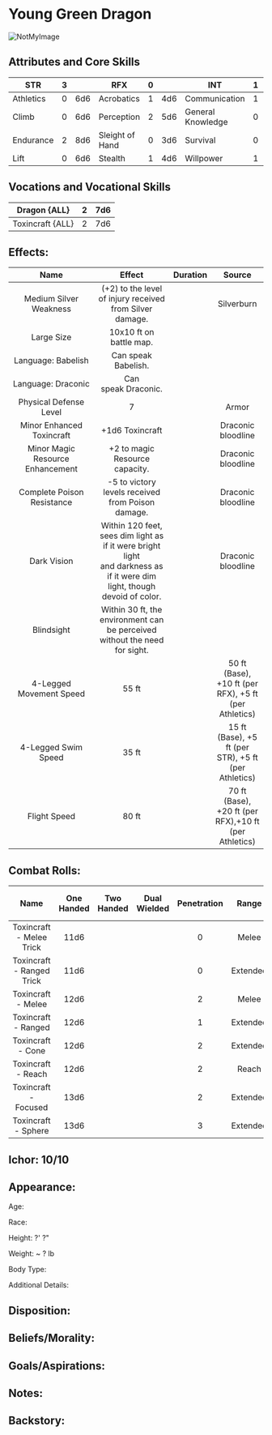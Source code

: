 # Young Green Dragon

![NotMyImage](YoungeGreenDragon.png)

## Attributes and Core Skills

| STR       |   3   |       | RFX             |   0   |       | INT               |   1   |       |
| --------- | :---: | :---: | --------------- | :---: | :---: | ----------------- | :---: | :---: |
| Athletics |   0   |  6d6  | Acrobatics      |   1   |  4d6  | Communication     |   1   |  5d6  |
| Climb     |   0   |  6d6  | Perception      |   2   |  5d6  | General Knowledge |   0   |  4d6  |
| Endurance |   2   |  8d6  | Sleight of Hand |   0   |  3d6  | Survival          |   0   |  4d6  |
| Lift      |   0   |  6d6  | Stealth         |   1   |  4d6  | Willpower         |   1   |  5d6  |

## Vocations and Vocational Skills

| Dragon {ALL}     |   2   |  7d6  |
| ---------------- | :---: | :---: |
| Toxincraft {ALL} |   2   |  7d6  |

## Effects:

|                 Name                  |                                                            Effect                                                             | Duration |                        Source                         |
| :-----------------------------------: | :---------------------------------------------------------------------------------------------------------------------------: | :------: | :---------------------------------------------------: |
|        Medium Silver Weakness         |                                   (+2) to the level of injury received from Silver damage.                                    |          |                      Silverburn                       |
|              Large Size               |                                                    10x10 ft on battle map.                                                    |          |                                                       |
|          Language: Babelish           |                                                      Can speak Babelish.                                                      |          |                                                       |
|          Language: Draconic           |                                                      Can speak Draconic.                                                      |          |                                                       |
|        Physical Defense Level         |                                                               7                                                               |          |                         Armor                         |
|       Minor Enhanced Toxincraft       |                                                        +1d6 Toxincraft                                                        |          |                  Draconic bloodline                   |
| Minor Magic<br />Resource Enhancement |                                                +2 to magic Resource capacity.                                                 |          |                  Draconic bloodline                   |
|      Complete Poison Resistance       |                                       -5 to victory levels received from Poison damage.                                       |          |                  Draconic bloodline                   |
|              Dark Vision              | Within 120 feet, sees dim light as if it were bright light<br />and darkness as if it were dim light, though devoid of color. |          |                  Draconic bloodline                   |
|              Blindsight               |                        Within 30 ft, the environment can<br />be perceived without the need for sight.                        |          |                                                       |
|        4-Legged Movement Speed        |                                                             55 ft                                                             |          | 50 ft (Base), +10 ft (per RFX), +5 ft (per Athletics) |
|          4-Legged Swim Speed          |                                                             35 ft                                                             |          | 15 ft (Base), +5 ft (per STR), +5 ft (per Athletics)  |
|             Flight Speed              |                                                             80 ft                                                             |          | 70 ft (Base), +20 ft (per RFX),+10 ft (per Athletics) |

## Combat Rolls:

|           Name            | One<br />Handed | Two<br />Handed | Dual<br />Wielded | Penetration |  Range   | Damage<br />Types | Engageable<br />Opponents | Area Of<br />Effect | Resource<br />Class |
| :-----------------------: | :-------------: | :-------------: | :---------------: | :---------: | :------: | :---------------: | :-----------------------: | :-----------------: | :-----------------: |
| Toxincraft - Melee Trick  |      11d6       |                 |                   |      0      |  Melee   |      Poison       |           Rapid           |                     |        None         |
| Toxincraft - Ranged Trick |      11d6       |                 |                   |      0      | Extended |      Poison       |         Standard          |                     |        None         |
|    Toxincraft - Melee     |      12d6       |                 |                   |      2      |  Melee   |      Poison       |           Rapid           |                     |      1 (Ichor)      |
|    Toxincraft - Ranged    |      12d6       |                 |                   |      1      | Extended |      Poison       |         Standard          |                     |      1 (Ichor)      |
|     Toxincraft - Cone     |      12d6       |                 |                   |      2      | Extended |      Poison       |          Focused          |        Cone         |      1 (Ichor)      |
|    Toxincraft - Reach     |      12d6       |                 |                   |      2      |  Reach   |      Poison       |           Rapid           |                     |      1 (Ichor)      |
|   Toxincraft - Focused    |      13d6       |                 |                   |      2      | Extended |      Poison       |          Focused          |                     |      1 (Ichor)      |
|    Toxincraft - Sphere    |      13d6       |                 |                   |      3      | Extended |      Poison       |          Focused          |       Sphere        |      2 (Ichor)      |

## Ichor: 10/10

## Appearance:

Age:

Race:

Height: ?' ?"

Weight: ~ ? lb

Body Type:

Additional Details:

## Disposition:

## Beliefs/Morality:

## Goals/Aspirations:

## Notes:

## Backstory:
